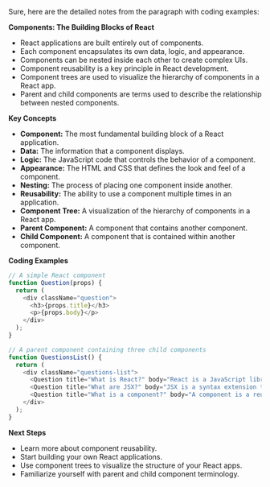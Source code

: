 Sure, here are the detailed notes from the paragraph with coding examples:

**Components: The Building Blocks of React**

* React applications are built entirely out of components.
* Each component encapsulates its own data, logic, and appearance.
* Components can be nested inside each other to create complex UIs.
* Component reusability is a key principle in React development.
* Component trees are used to visualize the hierarchy of components in a React app.
* Parent and child components are terms used to describe the relationship between nested components.

**Key Concepts**

* **Component:** The most fundamental building block of a React application.
* **Data:** The information that a component displays.
* **Logic:** The JavaScript code that controls the behavior of a component.
* **Appearance:** The HTML and CSS that defines the look and feel of a component.
* **Nesting:** The process of placing one component inside another.
* **Reusability:** The ability to use a component multiple times in an application.
* **Component Tree:** A visualization of the hierarchy of components in a React app.
* **Parent Component:** A component that contains another component.
* **Child Component:** A component that is contained within another component.

**Coding Examples**

```javascript
// A simple React component
function Question(props) {
  return (
    <div className="question">
      <h3>{props.title}</h3>
      <p>{props.body}</p>
    </div>
  );
}
```

```javascript
// A parent component containing three child components
function QuestionsList() {
  return (
    <div className="questions-list">
      <Question title="What is React?" body="React is a JavaScript library for building user interfaces." />
      <Question title="What are JSX?" body="JSX is a syntax extension to JavaScript that allows you to write HTML-like code in your JavaScript files." />
      <Question title="What is a component?" body="A component is a reusable piece of code that encapsulates data, logic, and appearance." />
    </div>
  );
}
```

**Next Steps**

* Learn more about component reusability.
* Start building your own React applications.
* Use component trees to visualize the structure of your React apps.
* Familiarize yourself with parent and child component terminology.
